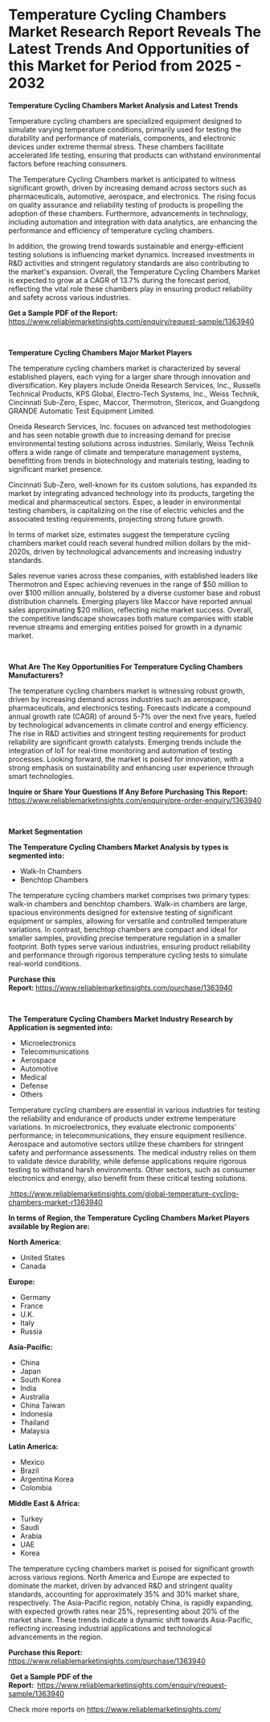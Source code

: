 <p><h1>Temperature Cycling Chambers Market Research Report Reveals The Latest Trends And Opportunities of this Market for Period from 2025 - 2032</h1></p><p><strong>Temperature Cycling Chambers Market Analysis and Latest Trends</strong></p>
<p><p>Temperature cycling chambers are specialized equipment designed to simulate varying temperature conditions, primarily used for testing the durability and performance of materials, components, and electronic devices under extreme thermal stress. These chambers facilitate accelerated life testing, ensuring that products can withstand environmental factors before reaching consumers.</p><p>The Temperature Cycling Chambers market is anticipated to witness significant growth, driven by increasing demand across sectors such as pharmaceuticals, automotive, aerospace, and electronics. The rising focus on quality assurance and reliability testing of products is propelling the adoption of these chambers. Furthermore, advancements in technology, including automation and integration with data analytics, are enhancing the performance and efficiency of temperature cycling chambers.</p><p>In addition, the growing trend towards sustainable and energy-efficient testing solutions is influencing market dynamics. Increased investments in R&D activities and stringent regulatory standards are also contributing to the market's expansion. Overall, the Temperature Cycling Chambers Market is expected to grow at a CAGR of 13.7% during the forecast period, reflecting the vital role these chambers play in ensuring product reliability and safety across various industries.</p></p>
<p><strong>Get a Sample PDF of the Report:&nbsp;</strong> <a href="https://www.reliablemarketinsights.com/enquiry/request-sample/1363940?utm_campaign=2453&utm_medium=2&utm_source=Github&utm_content=ia&utm_term=19022025&utm_id=temperature-cycling-chambers">https://www.reliablemarketinsights.com/enquiry/request-sample/1363940</a></p>
<p>&nbsp;</p>
<p><strong>Temperature Cycling Chambers Major Market Players</strong></p>
<p><p>The temperature cycling chambers market is characterized by several established players, each vying for a larger share through innovation and diversification. Key players include Oneida Research Services, Inc., Russells Technical Products, KPS Global, Electro-Tech Systems, Inc., Weiss Technik, Cincinnati Sub-Zero, Espec, Maccor, Thermotron, Stericox, and Guangdong GRANDE Automatic Test Equipment Limited.</p><p>Oneida Research Services, Inc. focuses on advanced test methodologies and has seen notable growth due to increasing demand for precise environmental testing solutions across industries. Similarly, Weiss Technik offers a wide range of climate and temperature management systems, benefitting from trends in biotechnology and materials testing, leading to significant market presence.</p><p>Cincinnati Sub-Zero, well-known for its custom solutions, has expanded its market by integrating advanced technology into its products, targeting the medical and pharmaceutical sectors. Espec, a leader in environmental testing chambers, is capitalizing on the rise of electric vehicles and the associated testing requirements, projecting strong future growth.</p><p>In terms of market size, estimates suggest the temperature cycling chambers market could reach several hundred million dollars by the mid-2020s, driven by technological advancements and increasing industry standards. </p><p>Sales revenue varies across these companies, with established leaders like Thermotron and Espec achieving revenues in the range of $50 million to over $100 million annually, bolstered by a diverse customer base and robust distribution channels. Emerging players like Maccor have reported annual sales approximating $20 million, reflecting niche market success. Overall, the competitive landscape showcases both mature companies with stable revenue streams and emerging entities poised for growth in a dynamic market.</p></p>
<p>&nbsp;</p>
<p><strong>What Are The Key Opportunities For Temperature Cycling Chambers Manufacturers?</strong></p>
<p><p>The temperature cycling chambers market is witnessing robust growth, driven by increasing demand across industries such as aerospace, pharmaceuticals, and electronics testing. Forecasts indicate a compound annual growth rate (CAGR) of around 5-7% over the next five years, fueled by technological advancements in climate control and energy efficiency. The rise in R&D activities and stringent testing requirements for product reliability are significant growth catalysts. Emerging trends include the integration of IoT for real-time monitoring and automation of testing processes. Looking forward, the market is poised for innovation, with a strong emphasis on sustainability and enhancing user experience through smart technologies.</p></p>
<p><strong>Inquire or Share Your Questions If Any Before Purchasing This Report:</strong> <a href="https://www.reliablemarketinsights.com/enquiry/pre-order-enquiry/1363940?utm_campaign=2453&utm_medium=2&utm_source=Github&utm_content=ia&utm_term=19022025&utm_id=temperature-cycling-chambers">https://www.reliablemarketinsights.com/enquiry/pre-order-enquiry/1363940</a></p>
<p>&nbsp;</p>
<p><strong>Market Segmentation</strong></p>
<p><strong>The Temperature Cycling Chambers Market Analysis by types is segmented into:</strong></p>
<p><ul><li>Walk-In Chambers</li><li>Benchtop Chambers</li></ul></p>
<p><p>The temperature cycling chambers market comprises two primary types: walk-in chambers and benchtop chambers. Walk-in chambers are large, spacious environments designed for extensive testing of significant equipment or samples, allowing for versatile and controlled temperature variations. In contrast, benchtop chambers are compact and ideal for smaller samples, providing precise temperature regulation in a smaller footprint. Both types serve various industries, ensuring product reliability and performance through rigorous temperature cycling tests to simulate real-world conditions.</p></p>
<p><strong>Purchase this Report:&nbsp;</strong><a href="https://www.reliablemarketinsights.com/purchase/1363940?utm_campaign=2453&utm_medium=2&utm_source=Github&utm_content=ia&utm_term=19022025&utm_id=temperature-cycling-chambers">https://www.reliablemarketinsights.com/purchase/1363940</a></p>
<p>&nbsp;</p>
<p><strong>The Temperature Cycling Chambers Market Industry Research by Application is segmented into:</strong></p>
<p><ul><li>Microelectronics</li><li>Telecommunications</li><li>Aerospace</li><li>Automotive</li><li>Medical</li><li>Defense</li><li>Others</li></ul></p>
<p><p>Temperature cycling chambers are essential in various industries for testing the reliability and endurance of products under extreme temperature variations. In microelectronics, they evaluate electronic components' performance; in telecommunications, they ensure equipment resilience. Aerospace and automotive sectors utilize these chambers for stringent safety and performance assessments. The medical industry relies on them to validate device durability, while defense applications require rigorous testing to withstand harsh environments. Other sectors, such as consumer electronics and energy, also benefit from these critical testing solutions.</p></p>
<p><a href="https://www.reliablemarketinsights.com/global-temperature-cycling-chambers-market-r1363940?utm_campaign=2453&utm_medium=2&utm_source=Github&utm_content=ia&utm_term=19022025&utm_id=temperature-cycling-chambers">&nbsp;https://www.reliablemarketinsights.com/global-temperature-cycling-chambers-market-r1363940</a></p>
<p><strong>In terms of Region, the Temperature Cycling Chambers Market Players available by Region are:</strong></p>
<p>
    <p> <strong> North America: </strong>
        <ul>
            <li>United States</li>
            <li>Canada</li>
        </ul>
        </p> 
    <p> <strong> Europe: </strong>
        <ul>
            <li>Germany</li>
            <li>France</li>
            <li>U.K.</li>
            <li>Italy</li>
            <li>Russia</li>
        </ul>
        </p> 
    <p> <strong> Asia-Pacific: </strong>
        <ul>
            <li>China</li>
            <li>Japan</li>
            <li>South Korea</li>
            <li>India</li>
            <li>Australia</li>
            <li>China Taiwan</li>
            <li>Indonesia</li>
            <li>Thailand</li>
            <li>Malaysia</li>
        </ul>
        </p> 
    <p> <strong> Latin America: </strong>
        <ul>
            <li>Mexico</li>
            <li>Brazil</li>
            <li>Argentina Korea</li>
            <li>Colombia</li>
        </ul>
        </p> 
    <p> <strong> Middle East & Africa: </strong>
        <ul>
            <li>Turkey</li>
            <li>Saudi</li>
            <li>Arabia</li>
            <li>UAE</li>
            <li>Korea</li>
        </ul>
    </p>
    </p>
<p><p>The temperature cycling chambers market is poised for significant growth across various regions. North America and Europe are expected to dominate the market, driven by advanced R&D and stringent quality standards, accounting for approximately 35% and 30% market share, respectively. The Asia-Pacific region, notably China, is rapidly expanding, with expected growth rates near 25%, representing about 20% of the market share. These trends indicate a dynamic shift towards Asia-Pacific, reflecting increasing industrial applications and technological advancements in the region.</p></p>
<p><strong>Purchase this Report: </strong><a href="https://www.reliablemarketinsights.com/purchase/1363940?utm_campaign=2453&utm_medium=2&utm_source=Github&utm_content=ia&utm_term=19022025&utm_id=temperature-cycling-chambers">https://www.reliablemarketinsights.com/purchase/1363940</a></p>
<p>&nbsp;<strong>Get a Sample PDF of the Report:&nbsp;&nbsp;</strong><a href="https://www.reliablemarketinsights.com/enquiry/request-sample/1363940?utm_campaign=2453&utm_medium=2&utm_source=Github&utm_content=ia&utm_term=19022025&utm_id=temperature-cycling-chambers">https://www.reliablemarketinsights.com/enquiry/request-sample/1363940</a></p>
<p><strong></strong></p>
<p>Check more reports on <a href="https://www.reliablemarketinsights.com/?utm_campaign=2453&utm_medium=2&utm_source=Github&utm_content=ia&utm_term=19022025&utm_id=temperature-cycling-chambers">https://www.reliablemarketinsights.com/</a></p>
